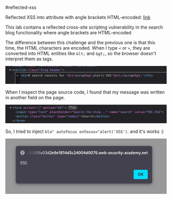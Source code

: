 #reflected-xss

Reflected XSS into attribute with angle brackets HTML-encoded: [link](https://portswigger.net/web-security/cross-site-scripting/contexts/lab-attribute-angle-brackets-html-encoded)

This lab contains a reflected cross-site scripting vulnerability in the search blog functionality where angle brackets are HTML-encoded

The difference between this challenge and the previous one is that this time, the HTML characters are encoded. When I type `<` or `>`, they are converted into HTML entities like `&lt;` and `&gt;`, so the browser doesn't interpret them as tags.

<img src="IMG/S4.png">

When I inspect the page source code, I found that my message was written in another field on the page.

<img src="IMG/S5.png">

So, I tried to inject `bla" autofocus onfocus="alert('XSS')`.
and it's works :)

<img src="IMG/S3.png">
